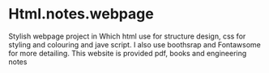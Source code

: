 # Html.notes.webpage
Stylish webpage project in Which html use for structure design, css for styling and colouring and jave script. I also use boothsrap and Fontawsome for more detailing. This website is provided pdf, books and engineering notes
